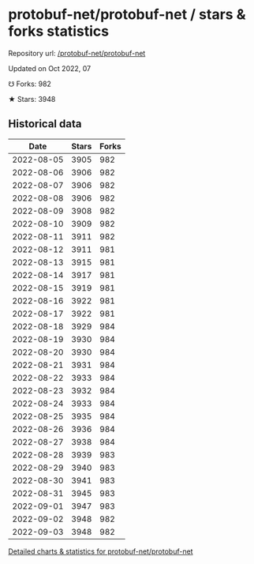 # protobuf-net/protobuf-net / stars & forks statistics

Repository url: [/protobuf-net/protobuf-net](https://github.com/protobuf-net/protobuf-net)

Updated on Oct 2022, 07

☋ Forks: 982

★ Stars: 3948

## Historical data
| Date | Stars | Forks |
|------|-------|-------|
| 2022-08-05 | 3905 | 982 | 
| 2022-08-06 | 3906 | 982 | 
| 2022-08-07 | 3906 | 982 | 
| 2022-08-08 | 3906 | 982 | 
| 2022-08-09 | 3908 | 982 | 
| 2022-08-10 | 3909 | 982 | 
| 2022-08-11 | 3911 | 982 | 
| 2022-08-12 | 3911 | 981 | 
| 2022-08-13 | 3915 | 981 | 
| 2022-08-14 | 3917 | 981 | 
| 2022-08-15 | 3919 | 981 | 
| 2022-08-16 | 3922 | 981 | 
| 2022-08-17 | 3922 | 981 | 
| 2022-08-18 | 3929 | 984 | 
| 2022-08-19 | 3930 | 984 | 
| 2022-08-20 | 3930 | 984 | 
| 2022-08-21 | 3931 | 984 | 
| 2022-08-22 | 3933 | 984 | 
| 2022-08-23 | 3932 | 984 | 
| 2022-08-24 | 3933 | 984 | 
| 2022-08-25 | 3935 | 984 | 
| 2022-08-26 | 3936 | 984 | 
| 2022-08-27 | 3938 | 984 | 
| 2022-08-28 | 3939 | 983 | 
| 2022-08-29 | 3940 | 983 | 
| 2022-08-30 | 3941 | 983 | 
| 2022-08-31 | 3945 | 983 | 
| 2022-09-01 | 3947 | 983 | 
| 2022-09-02 | 3948 | 982 | 
| 2022-09-03 | 3948 | 982 | 


[Detailed charts & statistics for protobuf-net/protobuf-net](https://reviewgithub.com/rep/protobuf-net/protobuf-net)
